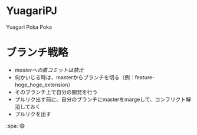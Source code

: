 # YuagariPJ
Yuagari Poka Poka

# ブランチ戦略
+ *masterへの直コミットは禁止*
+ 何かいじる時は、masterからブランチを切る（例：feature-hoge_hoge_extension）
+ そのブランチ上で自分の開発を行う
+ プルリク出す前に、自分のブランチにmasterをmargeして、コンフリクト解消しておく
+ プルリクを出す

:spa:  :smile:
